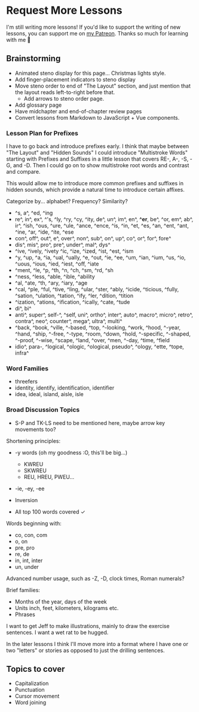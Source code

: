 # Request More Lessons

I'm still writing more lessons! If you'd like to support the writing of new lessons, you can support me on [my Patreon](https://www.patreon.com/morinted). Thanks so much for learning with me 😬

<Steno-Display stroke="SKPROUFBLSD" />

## Brainstorming

- Animated steno display for this page… Christmas lights style.
- Add finger-placement indicators to steno display
- Move steno order to end of "The Layout" section, and just mention that the layout reads left-to-right before that.
  - Add arrows to steno order page.
- Add glossary page
- Have midchapter and end-of-chapter review pages
- Convert lessons from Markdown to JavaScript + Vue components.

### Lesson Plan for Prefixes

I have to go back and introduce prefixes early. I think that maybe between "The Layout" and "Hidden Sounds" I could introduce "Multistroke Words" starting with Prefixes and Suffixes in a little lesson that covers RE-, A-, -S, -G, and -D. Then I could go on to show multistroke root words and contrast and compare.

This would allow me to introduce more common prefixes and suffixes in hidden sounds, which provide a natural time to introduce certain affixes.

Categorize by... alphabet? Frequency? Similarity?

- ^s, a^, ^ed, ^ing
- re^, in^, ex^, ^'s, ^ly, ^ry, ^cy, ^ity, de^, un^, im^, en^, **^er**, be^, ^or, em^, ab^, ir^, ^ish, ^ous, ^ure, ^ule, ^ance, ^ence, ^is, ^in, ^et, ^es, ^an, ^ent, ^ant, ^ine, ^ar, ^ide, ^ite, ^ese
- con^, off^, out^, e^, over^, non^, sub^, on^, up^, co^, or^, for^, fore^
- dis^, mis^, pro^, pre^, under^, mal^, dys^
- ^ive, ^ively, ^ivety ^ic, ^ize, ^ized, ^ist, ^est, ^ism
- ^y, ^up, ^a, ^ia, ^ual, ^ually, ^e, ^out, ^ie, ^ee, ^um, ^ian, ^ium, ^us, ^io, ^uous, ^ious, ^ied, ^iest, ^off, ^iate
- ^ment, ^le, ^p, ^th, ^n, ^ch, ^sm, ^rd, ^sh
- ^ness, ^less, ^able, ^ible, ^ability
- ^al, ^ate, ^th, ^ary, ^iary, ^age
- ^cal, ^ple, ^ful, ^tive, ^ling, ^ular, ^ster, ^ably, ^icide, ^ticious, ^fully, ^sation, ^ulation, ^tation, ^ify, ^ler, ^dition, ^tition
- ^ization, ^ations, ^ification, ^ically, ^cate, ^tude
- di^, bi^
- anti^, super^, self-^, ^self, uni^, ortho^, inter^, auto^, macro^, micro^, retro^, contra^, neo^, counter^, mega^, ultra^, multi^
- ^back, ^book, ^ville, ^-based, ^top, ^-looking, ^work, ^hood, ^-year, ^hand, ^ship, ^-free, ^-type, ^room, ^down, ^hold, ^-specific, ^-shaped, ^-proof, ^-wise, ^scape, ^land, ^over, ^men, ^-day, ^time, ^field
- idio^, para-, ^logical, ^ologic, ^ological, pseudo^, ^ology, ^ette, ^tope, infra^

### Word Families

- threefers
- identity, identify, identification, identifier
- idea, ideal, island, aisle, isle

### Broad Discussion Topics

- S-P and TK-LS need to be mentioned here, maybe arrow key movements too?

Shortening principles:

- -y words \(oh my goodness :O, this'll be big...\)
  - KWREU
  - SKWREU
  - REU, HREU, PWEU...
- -ie, -ey, -ee
- Inversion

- All top 100 words covered ✓

Words beginning with:

- co, con, com
- o, on
- pre, pro
- re, de
- in, int, inter
- un, under

Advanced number usage, such as -Z, -D, clock times, Roman numerals?

Brief families:

- Months of the year, days of the week
- Units inch, feet, kilometers, kilograms etc.
- Phrases

I want to get Jeff to make illustrations, mainly to draw the exercise sentences. I want a wet rat to be hugged.

In the later lessons I think I'll move more into a format where I have one or two "letters" or stories as opposed to just the drilling sentences.

## Topics to cover

- Capitalization
- Punctuation
- Cursor movement
- Word joining

